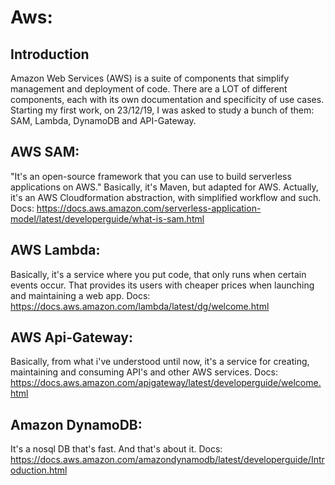 # Aws:
## Introduction
Amazon Web Services (AWS) is a suite of components that simplify management and deployment of code.
There are a LOT of different components, each with its own documentation and specificity of use cases.
Starting my first work, on 23/12/19, I was asked to study a bunch of them: SAM, Lambda, DynamoDB and API-Gateway.

## AWS SAM:
"It's an open-source framework that you can use to build serverless applications on AWS."
Basically, it's Maven, but adapted for AWS. Actually, it's an AWS Cloudformation abstraction, with simplified workflow and such.
Docs:
https://docs.aws.amazon.com/serverless-application-model/latest/developerguide/what-is-sam.html

## AWS Lambda:
Basically, it's a service where you put code, that only runs when certain events occur. That provides its users with cheaper prices when launching and maintaining a web app.
Docs:
https://docs.aws.amazon.com/lambda/latest/dg/welcome.html

## AWS Api-Gateway:
Basically, from what i've understood until now, it's a service for creating, maintaining and consuming
API's and other AWS services.
Docs:
https://docs.aws.amazon.com/apigateway/latest/developerguide/welcome.html

## Amazon DynamoDB:
It's a nosql DB that's fast. And that's about it.
Docs:
https://docs.aws.amazon.com/amazondynamodb/latest/developerguide/Introduction.html